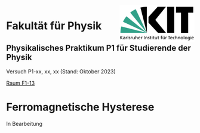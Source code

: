 <img src="../figures/Logo_KIT.svg" width="200" style="float:right;" />

# Fakultät für Physik

## Physikalisches Praktikum P1 für Studierende der Physik

Versuch P1-xx, xx, xx (Stand: Oktober 2023)

[Raum F1-13](http://www-ekp.physik.uni-karlsruhe.de/~simonis/praktikum/layoutobjekte/Lageplan_P1.png)



# Ferromagnetische Hysterese

In Bearbeitung

